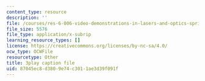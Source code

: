 ```yaml
---
content_type: resource
description: ''
file: /courses/res-6-006-video-demonstrations-in-lasers-and-optics-spring-2008/87045ec8d3809e74c3011ae3d39f091f_Vp4udMmeH7M.srt
file_size: 5576
file_type: application/x-subrip
learning_resource_types: []
license: https://creativecommons.org/licenses/by-nc-sa/4.0/
ocw_type: OCWFile
resourcetype: Other
title: 3play caption file
uid: 87045ec8-d380-9e74-c301-1ae3d39f091f
---
```

